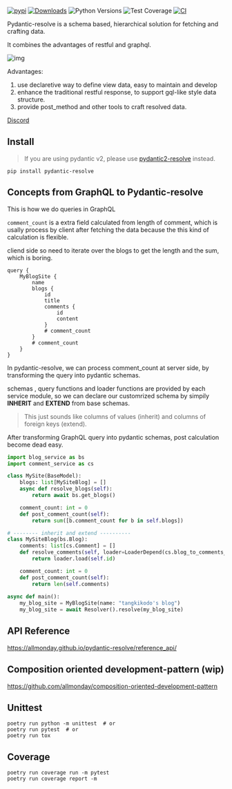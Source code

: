 [![pypi](https://img.shields.io/pypi/v/pydantic-resolve.svg)](https://pypi.python.org/pypi/pydantic-resolve)
[![Downloads](https://static.pepy.tech/personalized-badge/pydantic-resolve?period=month&units=abbreviation&left_color=grey&right_color=orange&left_text=Downloads)](https://pepy.tech/project/pydantic-resolve)
![Python Versions](https://img.shields.io/pypi/pyversions/pydantic-resolve)
![Test Coverage](https://img.shields.io/endpoint?url=https://gist.githubusercontent.com/allmonday/6f1661c6310e1b31c9a10b0d09d52d11/raw/covbadge.json)
[![CI](https://github.com/allmonday/pydantic_resolve/actions/workflows/ci.yml/badge.svg)](https://github.com/allmonday/pydantic_resolve/actions/workflows/ci.yml)

Pydantic-resolve is a schema based, hierarchical solution for fetching and crafting data.

It combines the advantages of restful and graphql.


![img](docs/images/intro.jpeg)


Advantages:
1. use declaretive way to define view data, easy to maintain and develop
2. enhance the traditional restful response, to support gql-like style data structure.
3. provide post_method and other tools to craft resolved data.


[Discord](https://discord.com/channels/1197929379951558797/1197929379951558800)

## Install

> If you are using pydantic v2, please use [pydantic2-resolve](https://github.com/allmonday/pydantic2-resolve) instead.


```shell
pip install pydantic-resolve
```

## Concepts from GraphQL to Pydantic-resolve

This is how we do queries in GraphQL

`comment_count` is a extra field calculated from length of comment, which is usally process by client after fetching the data because the this kind of calculation is flexible.

cliend side so need to iterate over the blogs to get the length and the sum, which is boring.

```gql
query {
    MyBlogSite {
        name
        blogs {
            id
            title
            comments {
                id
                content
            }
            # comment_count
        }
        # comment_count
    }
}
```

In pydantic-resolve, we can process comment_count at server side, by transforming the query into pydantic schemas.

schemas , query functions and loader functions are provided by each service module, so we can declare our customrized schema by simpily **INHERIT** and **EXTEND** from base schemas.

> This just sounds like columns of values (inherit) and columns of foreign keys (extend).

After transforming GraphQL query into pydantic schemas, post calculation become dead easy.

```python
import blog_service as bs
import comment_service as cs

class MySite(BaseModel):
    blogs: list[MySiteBlog] = []
    async def resolve_blogs(self):
        return await bs.get_blogs()

    comment_count: int = 0
    def post_comment_count(self):
        return sum([b.comment_count for b in self.blogs])

# -------- inherit and extend ----------
class MySiteBlog(bs.Blog):  
    comments: list[cs.Comment] = []
    def resolve_comments(self, loader=LoaderDepend(cs.blog_to_comments_loader)):
        return loader.load(self.id)

    comment_count: int = 0
    def post_comment_count(self):
        return len(self.comments)
        
async def main():
    my_blog_site = MyBlogSite(name: "tangkikodo's blog")
    my_blog_site = await Resolver().resolve(my_blog_site)
```


## API Reference
https://allmonday.github.io/pydantic-resolve/reference_api/

## Composition oriented development-pattern (wip)
https://github.com/allmonday/composition-oriented-development-pattern


## Unittest

```shell
poetry run python -m unittest  # or
poetry run pytest  # or
poetry run tox
```

## Coverage

```shell
poetry run coverage run -m pytest
poetry run coverage report -m
```
